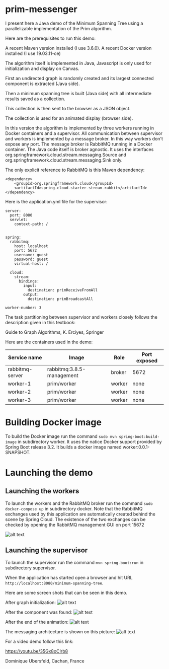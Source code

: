 # prim-messenger
I present here a Java demo of the Minimum Spanning Tree using a parallelizable implementation of the Prim algorithm.

Here are the prerequisites to run this demo:

A recent Maven version installed (I use 3.6.0).
A recent Docker version installed (I use 19.03.11-ce)

The algorithm itself is implemented in Java, Javascript is only used for initialization and display on Canvas.

First an undirected graph is randomly created and its largest connected component is extracted (Java side).

Then a minimum spanning tree is built (Java side) with all intermediate results saved as a collection.

This collection is then sent to the browser as a JSON object.

The collection is used for an animated display (browser side).

In this version the algorithm is implemented by three workers running in Docker containers and a supervisor. All communication between supervisor and workers is implemented by a message broker. In this way workers don't expose any port. The message broker is RabbitMQ running in a Docker container. The Java code itself is broker agnostic. It uses the interfaces org.springframework.cloud.stream.messaging.Source and org.springframework.cloud.stream.messaging.Sink only.

The only explicit reference to RabbitMQ is this Maven dependency:

```
<dependency>
    <groupId>org.springframework.cloud</groupId>
    <artifactId>spring-cloud-starter-stream-rabbit</artifactId>
</dependency>
```

Here is the application.yml file for the supervisor:

```
server:
  port: 8080
  servlet:
    context-path: /
    

spring:
  rabbitmq:
    host: localhost
    port: 5672
    username: guest
    password: guest
    virtual-host: /
                
  cloud:
    stream:
      bindings:
        input:
          destination: primReceiveFromAll
        output:
          destination: primBroadcastAll
           
worker-number: 3
``` 

The task partitioning between supervisor and workers closely follows the description given in this textbook:

Guide to Graph Algorithms, K. Erciyes, Springer

Here are the containers used in the demo:

| Service name    | Image                     | Role   | Port exposed |
| --------------- | ------------------------- | ------ | ------------ |
| rabbitmq-server | rabbitmq:3.8.5-management | broker | 5672         |
| worker-1        | prim/worker               | worker | none         |
| worker-2        | prim/worker               | worker | none         |
| worker-3        | prim/worker               | worker | none         |

# Building Docker image
To build the Docker image run the command `sudo mvn spring-boot:build-image` in subdirectory worker. It uses the natice Docker support provided by Spring Boot release 3.2. It builds a docker image named worker:0.0.1-SNAPSHOT. 

# Launching the demo

## Launching the workers
To launch the workers and the RabbitMQ broker run the command `sudo docker-compose up` in subdirectory docker. Note that the RabbitMQ exchanges used by this application are automatically created behind the scene by Spring Cloud. The existence of the two exchanges can be checked by opening the RabbitMQ management GUI on port 15672

![alt text](images/exchanges.png "RabbitMQ exchanges")

## Launching the supervisor
To launch the supervisor run the command `mvn spring-boot:run` in subdirectory supervisor.

When the application has started open a browser and hit URL `http://localhost:8080/minimum-spanning-tree`.

Here are some screen shots that can be seen in this demo.

After graph initialization:
![alt text](images/init.png "Graph initialized")

After the component was found:
![alt text](images/component.png "Component found")

After the end of the animation:
![alt text](images/minimumSpanningTree.png "Minimum Spanning Tree")

The messaging architecture is shown on this picture:
![alt text](images/messaging.png "Messaging architecture")

For a video demo follow this link:

https://youtu.be/35Gx8oCIrb8 


Dominique Ubersfeld, Cachan, France
